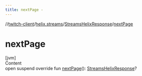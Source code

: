 ```yaml
---
title: nextPage -
---
```

//[twitch-client](../../index.md)/[helix.streams](../index.md)/[StreamsHelixResponse](index.md)/[nextPage](next-page.md)



# nextPage  
[jvm]  
Content  
open suspend override fun [nextPage](next-page.md)(): [StreamsHelixResponse](index.md)?  



